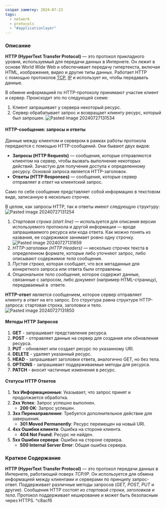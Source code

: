 ```yaml
---
создал заметку: 2024-07-23
tags:
  - network
  - protocols
  - "#applicationlayer"
---
```

### Описание

**HTTP (HyperText Transfer Protocol)** — это протокол прикладного уровня, используемый для передачи данных в Интернете. Он лежит в основе World Wide Web и обеспечивает передачу гипертекста, включая HTML, изображения, видео и другие типы данных. Работает HTTP с помощью протоколов [TCP](TCP.md), [IP](IP.md) и использует их, чтобы передавать данные.

В обмене информацией по HTTP-протоколу принимают участие клиент и сервер. Происходит это по следующей схеме: 

1. Клиент запрашивает у сервера некоторый ресурс.
2. Сервер обрабатывает запрос и возвращает клиенту ресурс, который был запрошен.
![Pasted image 20240727131534](Pasted%20image%2020240727131534.png)

#### HTTP-сообщения: запросы и ответы

Данные между клиентом и сервером в рамках работы протокола передаются с помощью HTTP-сообщений. Они бывают двух видов:

- **Запросы (HTTP Requests)** — сообщения, которые отправляются клиентом на сервер, чтобы вызвать выполнение некоторых действий. Зачастую для получения доступа к определенному ресурсу. Основой запроса является HTTP-заголовок.
- **Ответы (HTTP Responses)** — сообщения, которые сервер отправляет _в ответ_ на клиентский запрос.

Само по себе сообщение представляет собой информацию в текстовом виде, записанную в несколько строчек.

В целом, как запросы HTTP, так и ответы имеют следующую структуру:
![Pasted image 20240727131254](Pasted%20image%2020240727131254.png)

1. _Стартовая строка (start line)_ — используется для описания версии используемого протокола и другой информации — вроде запрашиваемого ресурса или кода ответа. Как можно понять из названия, ее содержимое занимает ровно одну строчку.
	![Pasted image 20240727131659](Pasted%20image%2020240727131659.png)
1. _HTTP-заголовки (HTTP Headers)_ — несколько строчек текста в определенном формате, которые либо уточняют запрос, либо описывают содержимое _тела_ сообщения.
2. *Пустая строка*, которая сообщает, что все метаданные для конкретного запроса или ответа были отправлены.
3. Опциональное _тело сообщения_, которое содержит данные, связанные с запросом, либо документ (например HTML-страницу), передаваемый в  ответе.

**HTTP-ответ** является сообщением, которое сервер отправляет клиенту _в ответ_ на его запрос. Его структура равна структуре HTTP-запроса: стартовая строка, заголовки и тело.
![Pasted image 20240727131850](Pasted%20image%2020240727131850.png)
#### Методы HTTP Запросов

1. **GET** - запрашивает представление ресурса.
2. **POST** - отправляет данные на сервер для создания или обновления ресурса.
3. **PUT** - обновляет или создает ресурс по указанному URI.
4. **DELETE** - удаляет указанный ресурс.
5. **HEAD** - запрашивает заголовки ответа, аналогично GET, но без тела.
6. **OPTIONS** - запрашивает поддерживаемые методы для ресурса.
7. **PATCH** - вносит частичные изменения в ресурс.
#### Статусы HTTP Ответов

1. **1xx Информационные**: Указывает, что запрос принят и продолжается обработка.
2. **2xx Успех**: Запрос успешно выполнен.
	- **200 OK**: Запрос успешен.
3. **3xx Перенаправление**: Требуется дополнительное действие для завершения.
	- **301 Moved Permanently**: Ресурс перемещен на новый URI.
4. **4xx Ошибки клиента**: Ошибка на стороне клиента.
	- **404 Not Found**: Ресурс не найден.
5. **5xx Ошибки сервера**: Ошибка на стороне сервера.
	- **500 Internal Server Error**: Общая ошибка сервера.

### Краткое Содержание

**HTTP (HyperText Transfer Protocol)** — это протокол передачи данных в Интернете, работающий поверх *TCP/IP*. Он используется для обмена информацией между клиентами и серверами по принципу запрос-ответ. Поддерживает различные методы запросов (*GET, POST, PUT* и другие). Сообщения HTTP состоят из *стартовой строки, заголовков и тела*. Протокол поддерживает кеширование и может быть безопасным через HTTPS. ^c8acf6